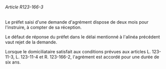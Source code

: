 ###### Article R123-166-3

Le préfet saisi d'une demande d'agrément dispose de deux mois pour l'instruire, à compter de sa réception.

Le défaut de réponse du préfet dans le délai mentionné à l'alinéa précédent vaut rejet de la demande.

Lorsque le domiciliataire satisfait aux conditions prévues aux articles L. 123-11-3, L. 123-11-4 et R. 123-166-2, l'agrément est accordé pour une durée de six ans.

